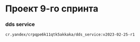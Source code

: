# Проект 9-го спринта

### dds service

```bash
cr.yandex/crpqpe6k11qtk5akkaka/dds_service:v2023-02-25-r1
```
